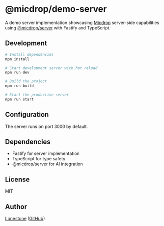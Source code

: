 # @micdrop/demo-server

A demo server implementation showcasing [Micdrop](../../README.md) server-side capabilities using [@micdrop/server](../server/README.md) with Fastify and TypeScript.

## Development

```bash
# Install dependencies
npm install

# Start development server with hot reload
npm run dev

# Build the project
npm run build

# Start the production server
npm run start
```

## Configuration

The server runs on port 3000 by default.

## Dependencies

- Fastify for server implementation
- TypeScript for type safety
- @micdrop/server for AI integration

## License

MIT

## Author

[Lonestone](https://www.lonestone.io) ([GitHub](https://github.com/lonestone))
